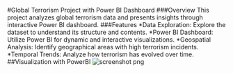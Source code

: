 #Global Terrorism Project with Power BI Dashboard
###Overview
This project analyzes global terrorism data and presents insights through interactive Power BI dashboard.
###Features
*Data Exploration: Explore the dataset to understand its structure and contents.
*Power BI Dashboard: Utilize Power BI for dynamic and interactive visualizations.
*Geospatial Analysis: Identify geographical areas with high terrorism incidents.
*Temporal Trends: Analyze how terrorism has evolved over time.
##Visualization with PowerBI
![screenshot png](https://github.com/Prernashekhawat3/LGMVIP--Data-Science/assets/134501519/0cc6643a-f13a-40ab-8290-1c0355c6c42c)
